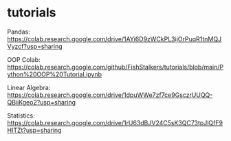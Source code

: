 # tutorials

Pandas: https://colab.research.google.com/drive/1AYi6D9zWCkPL3ijOrPuqR1tnMQJVyzcf?usp=sharing

OOP Colab: https://colab.research.google.com/github/FishStalkers/tutorials/blob/main/Python%20OOP%20Tutorial.ipynb

Linear Algebra: https://colab.research.google.com/drive/1dpuWWe7zf7ce9GsczrUUQQ-QBiiKgeo2?usp=sharing

Statistics: https://colab.research.google.com/drive/1rU63dBJV24C5sK3QC73tpJlQfF9HITZt?usp=sharing

